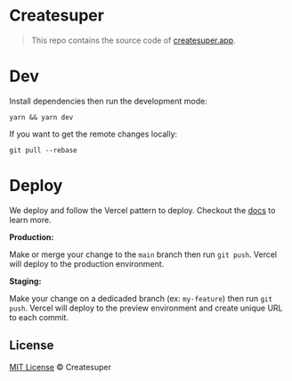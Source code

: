 # Createsuper

> This repo contains the source code of [createsuper.app](https://createsuper.app).

# Dev

Install dependencies then run the development mode:

```
yarn && yarn dev
```

If you want to get the remote changes locally:

```
git pull --rebase
```

# Deploy

We deploy and follow the Vercel pattern to deploy. Checkout the [docs](https://vercel.com/docs/concepts/deployments/environments) to learn more.

**Production:**

Make or merge your change to the `main` branch then run `git push`. Vercel will deploy to the production environment.


**Staging:**

Make your change on a dedicaded branch (ex: `my-feature`) then run `git push`. Vercel will deploy to the preview environment and create unique URL to each commit.


## License

[MIT License](./LICENSE.txt) © Createsuper